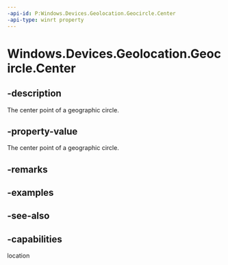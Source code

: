 ```yaml
---
-api-id: P:Windows.Devices.Geolocation.Geocircle.Center
-api-type: winrt property
---
```


<!-- Property syntax
public Windows.Devices.Geolocation.BasicGeoposition Center { get; }
-->

# Windows.Devices.Geolocation.Geocircle.Center

## -description
The center point of a geographic circle.

## -property-value
The center point of a geographic circle.

## -remarks

## -examples

## -see-also

## -capabilities
location
